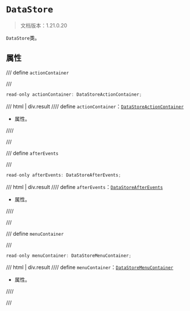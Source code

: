 # `DataStore`

> 文档版本：1.21.0.20

`DataStore`类。

## 属性

/// define
`actionContainer`


///

```js
read-only actionContainer: DataStoreActionContainer;
```

/// html | div.result
//// define
`actionContainer`：[`DataStoreActionContainer`](./datastoreactioncontainer.md)

- 属性。


////

///


/// define
`afterEvents`


///

```js
read-only afterEvents: DataStoreAfterEvents;
```

/// html | div.result
//// define
`afterEvents`：[`DataStoreAfterEvents`](./datastoreafterevents.md)

- 属性。


////

///


/// define
`menuContainer`


///

```js
read-only menuContainer: DataStoreMenuContainer;
```

/// html | div.result
//// define
`menuContainer`：[`DataStoreMenuContainer`](./datastoremenucontainer.md)

- 属性。


////

///

